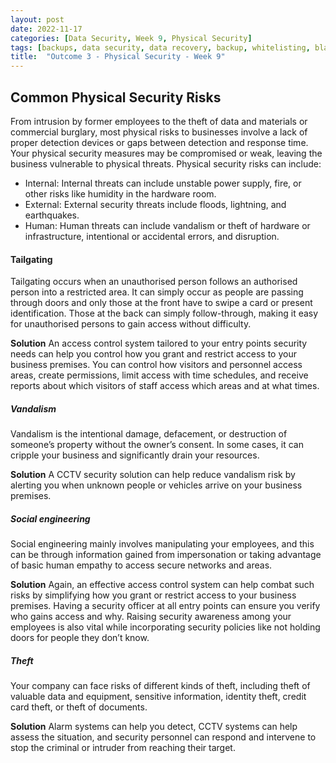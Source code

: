 ```yaml
---
layout: post
date: 2022-11-17
categories: [Data Security, Week 9, Physical Security]
tags: [backups, data security, data recovery, backup, whitelisting, blacklisting]
title:  "Outcome 3 - Physical Security - Week 9"
---
```


##  Common Physical Security Risks

From intrusion by former employees to the theft of data and materials or commercial burglary, most physical risks to businesses involve a lack of proper detection devices or gaps between detection and response time.
Your physical security measures may be compromised or weak, leaving the business vulnerable to physical threats. Physical security risks can include:

- Internal: Internal threats can include unstable power supply, fire, or other risks like humidity in the hardware room.
- External: External security threats include floods, lightning, and earthquakes.
- Human: Human threats can include vandalism or theft of hardware or infrastructure, intentional or accidental errors, and disruption.


#### Tailgating
Tailgating occurs when an unauthorised person follows an authorised person into a restricted area. It can simply occur as people are passing through doors and only those at the front have to swipe a card or present identification. Those at the back can simply follow-through, making it easy for unauthorised persons to gain access without difficulty.

<b>Solution</b> 
An access control system tailored to your entry points security needs can help you control how you grant and restrict access to your business premises. You can control how visitors and personnel access areas, create permissions, limit access with time schedules, and receive reports about which visitors of staff access which areas and at what times.


##### Vandalism
Vandalism is the intentional damage, defacement, or destruction of someone’s property without the owner’s consent. In some cases, it can cripple your business and significantly drain your resources.

<b>Solution</b>
A CCTV security solution can help reduce vandalism risk by alerting you when unknown people or vehicles arrive on your business premises.


##### Social engineering
Social engineering mainly involves manipulating your employees, and this can be through information gained from impersonation or taking advantage of basic human empathy to access secure networks and areas.

<b>Solution</b>
Again, an effective access control system can help combat such risks by simplifying how you grant or restrict access to your business premises. Having a security officer at all entry points can ensure you verify who gains access and why.
Raising security awareness among your employees is also vital while incorporating security policies like not holding doors for people they don’t know.


##### Theft
Your company can face risks of different kinds of theft, including theft of valuable data and equipment, sensitive information, identity theft, credit card theft, or theft of documents. 

<b>Solution</b>
Alarm systems can help you detect, CCTV systems can help assess the situation, and security personnel can respond and intervene to stop the criminal or intruder from reaching their target.

